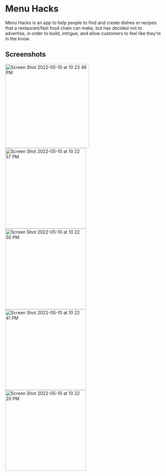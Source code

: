 # Menu Hacks

Menu Hacks is an app to help people to find and create dishes or recipes that a restaurant/fast food chain can make, but has decided not to advertise, in order to build, intrigue, and allow customers to feel like they’re in the know. 

## Screenshots
<img width="268" alt="Screen Shot 2022-05-10 at 10 23 46 PM" src="https://user-images.githubusercontent.com/28572238/167756933-c27649fe-7d4f-44b0-ab64-a128d30b228b.png"> <img width="257" alt="Screen Shot 2022-05-10 at 10 22 57 PM" src="https://user-images.githubusercontent.com/28572238/167757000-ca2e49fe-e9c5-41ed-9e1a-95ab7aea39eb.png"> <img width="257" alt="Screen Shot 2022-05-10 at 10 22 50 PM" src="https://user-images.githubusercontent.com/28572238/167757005-5fceb6af-5cdd-448c-afae-ba285892868f.png"> <img width="257" alt="Screen Shot 2022-05-10 at 10 22 41 PM" src="https://user-images.githubusercontent.com/28572238/167757014-34c0b8fe-86b7-49f2-b3c9-42db78a39db8.png"> <img width="257" alt="Screen Shot 2022-05-10 at 10 22 20 PM" src="https://user-images.githubusercontent.com/28572238/167757019-8e1dfe0d-b84b-4976-a22c-67b742ed56ac.png">

